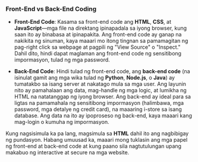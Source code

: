 ### **Front-End vs Back-End Coding**

- **Front-End Code**: Kasama sa front-end code ang **HTML**, **CSS**, at **JavaScript**—mga file na direktang ipinapadala sa iyong browser, kung saan ito ay binabasa at ipinapakita. Ang front-end code ay ganap na nakikita ng sinuman, kaya maaari mo itong tingnan sa pamamagitan ng pag-right click sa webpage at pagpili ng "View Source" o "Inspect." Dahil dito, hindi dapat maglaman ang front-end code ng sensitibong impormasyon, tulad ng mga password.

- **Back-End Code**: Hindi tulad ng front-end code, ang **back-end code** (na isinulat gamit ang mga wika tulad ng **Python**, **Node.js**, o **Java**) ay tumatakbo sa isang server at nakatago mula sa mga user. Ang layunin nito ay pamahalaan ang data, mag-handle ng mga logic, at lumikha ng HTML na natatanggap ng iyong browser. Ang back-end ay ideal para sa ligtas na pamamahala ng sensitibong impormasyon (halimbawa, mga password, mga detalye ng credit card), na maaaring i-store sa isang database. Ang data na ito ay ipoproseso ng back-end, kaya maaari kang mag-login o kumuha ng impormasyon.

Kung nagsisimula ka pa lang, magsimula sa **HTML** dahil ito ang nagbibigay ng pundasyon. Habang umuusad ka, maaari mong tuklasin ang mga papel ng front-end at back-end code at kung paano sila nagtutulungan upang makabuo ng interactive at secure na mga website.